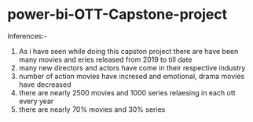 # power-bi-OTT-Capstone-project
Inferences:-
   1) As i have seen while doing this capston project there are have been many movies and eries released from 2019 to till date
   2) many new directors and actors have come in their respective industry
   3) number of action movies have incresed and emotional, drama movies have decreased
   4) there are nearly 2500 movies and 1000 series relaesing in each ott every year
   5) there are nearly 70% movies and 30% series
